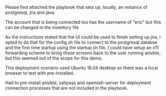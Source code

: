 Please find attached the playbook that sets up, locally, an instance of postgresql, jira and java.

The account that is being connected too has the username of "eric" but this can be changed in the inventory file

As the instructions stated that the UI could be used to finish setting up jira, I opted to do that for the config.sh file to 
connect to the postgresql databse and the first time startup using the startup.sh file.  I could have setup an x11 forwarding 
scheme to bring those screens back to the user running ansible, but this seemed out of the scope for this demo.

This deployment scenario used Ubuntu 18.04 desktop so there was a local browser to test with pre-installed.

Had to pre-install ansible, sshpass and openssh-server for deployment connection processes that are not included in the playbook.

